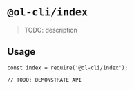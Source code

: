 # `@ol-cli/index`

> TODO: description

## Usage

```
const index = require('@ol-cli/index');

// TODO: DEMONSTRATE API
```
